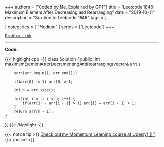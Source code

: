
+++
authors = ["Coded by Me, Explained by GPT"]
title = "Leetcode 1846: Maximum Element After Decreasing and Rearranging"
date = "2019-10-11"
description = "Solution to Leetcode 1846"
tags = [
    
]
categories = [
    "Medium"
]
series = ["Leetcode"]
+++



[`Problem Link`](https://leetcode.com/problems/maximum-element-after-decreasing-and-rearranging/description/)

---

**Code:**

{{< highlight cpp >}}
class Solution {
public:
    int maximumElementAfterDecrementingAndRearranging(vector<int>& arr) {
        
        sort(arr.begin(), arr.end());
        
        if(arr[0] != 1) arr[0] = 1;
        
        int n = arr.size();
        
        for(int i = 1; i < n; i++) {
            if(arr[i] - arr[i - 1] > 1) arr[i] = arr[i - 1] + 1;
        }
        return arr[n - 1];
    }
};
{{< /highlight >}}



{{< notice tip >}}
[Check out my Momentum Learning course at Udemy! 🚀 "](https://www.udemy.com/course/blind-75-the-data-structures-and-algorithms-essentials/)
{{< /notice >}}

